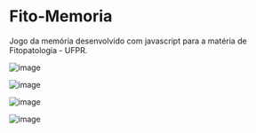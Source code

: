 # Fito-Memoria
Jogo da memória desenvolvido com javascript para a matéria de Fitopatologia - UFPR. 




![image](https://user-images.githubusercontent.com/50418764/93025966-c714ed80-f5d8-11ea-921e-23a215a71559.png)

![image](https://user-images.githubusercontent.com/50418764/93026009-16f3b480-f5d9-11ea-8317-29f11bc426ba.png)

![image](https://user-images.githubusercontent.com/50418764/85964496-3ee75a80-b990-11ea-89a6-fee43f5ef749.png)

![image](https://user-images.githubusercontent.com/50418764/85964518-4b6bb300-b990-11ea-9f88-9c58c44dd458.png)
